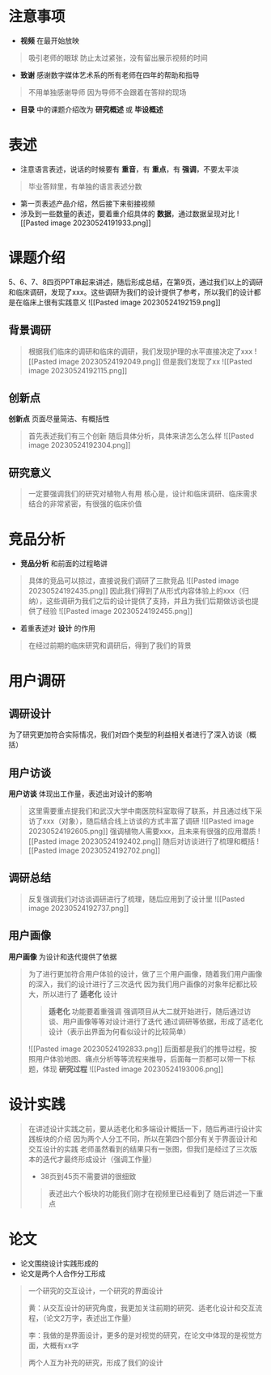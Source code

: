 # 注意事项

- **视频** 在最开始放映
> 吸引老师的眼球
> 防止太过紧张，没有留出展示视频的时间

- **致谢** 感谢数字媒体艺术系的所有老师在四年的帮助和指导
> 不用单独感谢导师
> 因为导师不会跟着在答辩的现场

- **目录** 中的课题介绍改为 **研究概述** 或 **毕设概述**

# 表述

- 注意语言表述，说话的时候要有 **重音**，有 **重点**，有 **强调**，不要太平淡
> 毕业答辩里，有单独的语言表述分数
- 第一页表述产品介绍，然后接下来衔接视频
- 涉及到一些数量的表述，要着重介绍具体的 **数据**，通过数据呈现对比
![[Pasted image 20230524191933.png]]

# 课题介绍

 5、6、7、8四页PPT串起来讲述，随后形成总结，在第9页，通过我们以上的调研和临床调研，发现了xxx。这些调研为我们的设计提供了参考，所以我们的设计都是在临床上很有实践意义
 ![[Pasted image 20230524192159.png]]

## 背景调研

> 根据我们临床的调研和临床的调研，我们发现护理的水平直接决定了xxx
> ![[Pasted image 20230524192049.png]]
> 但是我们发现了xx
> ![[Pasted image 20230524192115.png]]

## 创新点

**创新点** 页面尽量简洁、有概括性
> 首先表述我们有三个创新
> 随后具体分析，具体来讲怎么怎么样
> ![[Pasted image 20230524192304.png]]

## 研究意义

> 一定要强调我们的研究对植物人有用
> 核心是，设计和临床调研、临床需求结合的非常紧密，有很强的临床价值

# 竞品分析

- **竞品分析** 和前面的过程略讲
> 具体的竞品可以掠过，直接说我们调研了三款竞品
> ![[Pasted image 20230524192435.png]]
> 因此我们得到了从形式内容体验上的xxx（归纳），这些调研为我们之后的设计提供了支持，并且为我们后期做访谈也提供了经验
> ![[Pasted image 20230524192455.png]]
- 着重表述对 **设计** 的作用
> 在经过前期的临床研究和调研后，得到了我们的背景

# 用户调研

## 调研设计

为了研究更加符合实际情况，我们对四个类型的利益相关者进行了深入访谈（概括）

## 用户访谈

**用户访谈** 体现出工作量，表述出对设计的影响

> 这里需要重点提我们和武汉大学中南医院科室取得了联系，并且通过线下采访了xxx（对象），随后结合线上访谈的方式丰富了调研
> ![[Pasted image 20230524192605.png]]
> 强调植物人需要xxx，且未来有很强的应用潜质
> ![[Pasted image 20230524192402.png]]
> 随后对访谈进行了梳理和概括
> ![[Pasted image 20230524192702.png]]

## 调研总结

> 反复强调我们对访谈调研进行了梳理，随后应用到了设计里
> ![[Pasted image 20230524192737.png]]

## 用户画像

**用户画像** 为设计和迭代提供了依据
> 为了进行更加符合用户体验的设计，做了三个用户画像，随着我们用户画像的深入，我们的设计进行了三次迭代
> 因为我们用户画像的对象年纪都比较大，所以进行了 **适老化** 设计
> 
> >**适老化** 功能要着重强调
>> 强调项目从大二就开始进行，随后通过访谈、用户画像等等对设计进行了迭代
>> 通过调研等依据，形成了适老化设计（表示出界面为何看似设计的比较简单）
> 
> ![[Pasted image 20230524192833.png]]
> 后面都是我们的推导过程，按照用户体验地图、痛点分析等等流程来推导，后面每一页都可以带一下标题，体现 **研究过程**
> ![[Pasted image 20230524193006.png]]

# 设计实践

> 在讲述设计实践之前，要从适老化和多端设计概括一下，随后再进行设计实践板块的介绍
> 因为两个人分工不同，所以在第四个部分有关于界面设计和交互设计的实践
> 老师虽然看到的结果只有一张图，但我们是经过了三次版本的迭代才最终形成设计（强调工作量）
> - 38页到45页不需要讲的很细致
>> 表述出六个板块的功能我们刚才在视频里已经看到了
>> 随后讲述一下重点

# 论文

- 论文围绕设计实践形成的
- 论文是两个人合作分工形成
> 一个研究的交互设计，一个研究的界面设计
> 
> 黄：从交互设计的研究角度，我更加关注前期的研究、适老化设计和交互流程，（论文2万字，表述出工作量）
> 
> 李：我做的是界面设计，更多的是对视觉的研究，在论文中体现的是视觉方面，大概有xx字
> 
> 两个人互为补充的研究，形成了我们的设计